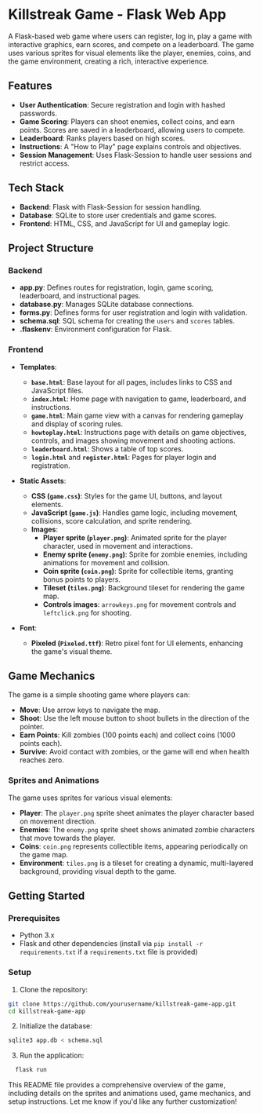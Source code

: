 # Killstreak Game - Flask Web App

A Flask-based web game where users can register, log in, play a game with interactive graphics, earn scores, and compete on a leaderboard. The game uses various sprites for visual elements like the player, enemies, coins, and the game environment, creating a rich, interactive experience.

## Features

- **User Authentication**: Secure registration and login with hashed passwords.
- **Game Scoring**: Players can shoot enemies, collect coins, and earn points. Scores are saved in a leaderboard, allowing users to compete.
- **Leaderboard**: Ranks players based on high scores.
- **Instructions**: A "How to Play" page explains controls and objectives.
- **Session Management**: Uses Flask-Session to handle user sessions and restrict access.

## Tech Stack

- **Backend**: Flask with Flask-Session for session handling.
- **Database**: SQLite to store user credentials and game scores.
- **Frontend**: HTML, CSS, and JavaScript for UI and gameplay logic.

## Project Structure

### Backend

- **app.py**: Defines routes for registration, login, game scoring, leaderboard, and instructional pages.
- **database.py**: Manages SQLite database connections.
- **forms.py**: Defines forms for user registration and login with validation.
- **schema.sql**: SQL schema for creating the `users` and `scores` tables.
- **.flaskenv**: Environment configuration for Flask.

### Frontend

- **Templates**:
  - **`base.html`**: Base layout for all pages, includes links to CSS and JavaScript files.
  - **`index.html`**: Home page with navigation to game, leaderboard, and instructions.
  - **`game.html`**: Main game view with a canvas for rendering gameplay and display of scoring rules.
  - **`howtoplay.html`**: Instructions page with details on game objectives, controls, and images showing movement and shooting actions.
  - **`leaderboard.html`**: Shows a table of top scores.
  - **`login.html`** and **`register.html`**: Pages for player login and registration.

- **Static Assets**:
  - **CSS (`game.css`)**: Styles for the game UI, buttons, and layout elements.
  - **JavaScript (`game.js`)**: Handles game logic, including movement, collisions, score calculation, and sprite rendering.
  - **Images**:
    - **Player sprite (`player.png`)**: Animated sprite for the player character, used in movement and interactions.
    - **Enemy sprite (`enemy.png`)**: Sprite for zombie enemies, including animations for movement and collision.
    - **Coin sprite (`coin.png`)**: Sprite for collectible items, granting bonus points to players.
    - **Tileset (`tiles.png`)**: Background tileset for rendering the game map.
    - **Controls images**: `arrowkeys.png` for movement controls and `leftclick.png` for shooting.

- **Font**:
  - **Pixeled (`Pixeled.ttf`)**: Retro pixel font for UI elements, enhancing the game's visual theme.

## Game Mechanics

The game is a simple shooting game where players can:
- **Move**: Use arrow keys to navigate the map.
- **Shoot**: Use the left mouse button to shoot bullets in the direction of the pointer.
- **Earn Points**: Kill zombies (100 points each) and collect coins (1000 points each).
- **Survive**: Avoid contact with zombies, or the game will end when health reaches zero.

### Sprites and Animations

The game uses sprites for various visual elements:
- **Player**: The `player.png` sprite sheet animates the player character based on movement direction.
- **Enemies**: The `enemy.png` sprite sheet shows animated zombie characters that move towards the player.
- **Coins**: `coin.png` represents collectible items, appearing periodically on the game map.
- **Environment**: `tiles.png` is a tileset for creating a dynamic, multi-layered background, providing visual depth to the game.

## Getting Started

### Prerequisites

- Python 3.x
- Flask and other dependencies (install via `pip install -r requirements.txt` if a `requirements.txt` file is provided)

### Setup

1. Clone the repository:
```bash
git clone https://github.com/yourusername/killstreak-game-app.git
cd killstreak-game-app
```

2. Initialize the database:
```bash
sqlite3 app.db < schema.sql
```

3. Run the application:
```bash
  flask run
```

This README file provides a comprehensive overview of the game, including details on the sprites and animations used, game mechanics, and setup instructions. Let me know if you'd like any further customization!

